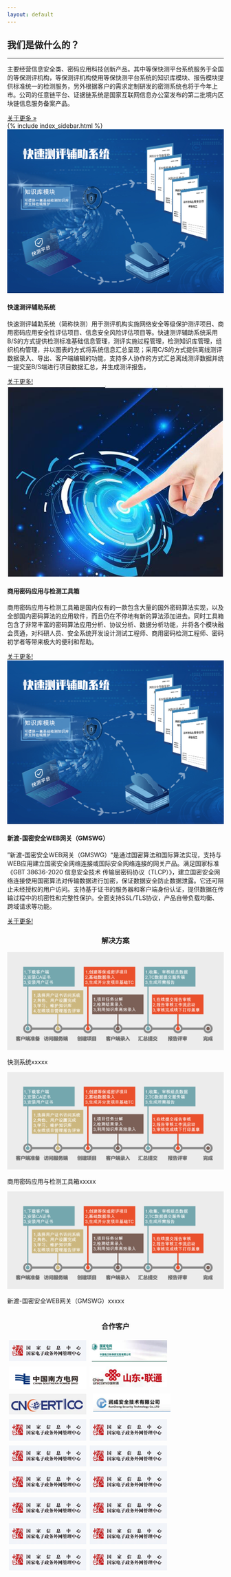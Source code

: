 ```yaml
---
layout: default
---
```


<div class="row">
  <div class="col-md-8 mb-5">
    <h2>我们是做什么的？</h2>
    <hr />
    <p>
      主要经营信息安全类、密码应用科技创新产品。其中等保快测平台系统服务于全国的等保测评机构，等保测评机构使用等保快测平台系统的知识库模块、报告模块提供标准统一的检测服务，另外根据客户的需求定制研发的密测系统也将于今年上市。公司的任意链平台、证据链系统是国家互联网信息办公室发布的第二批境内区块链信息服务备案产品。
    </p>
    <a class="btn btn-primary btn-lg" href="#">关于更多 &raquo;</a>
  </div>
  {% include index_sidebar.html %}
</div>


<!-- /.row -->

<div class="row">
  <div class="col-md-4 mb-5">
    <div class="card border-0 shadow h-100">
      <img class="card-img-top" src="/image/kuaice.jpg" alt="" />
      <div class="card-body">
        <h4 class="card-title">快速测评辅助系统</h4>
        <p class="card-text">
          快速测评辅助系统（简称快测）用于测评机构实施网络安全等级保护测评项目、商用密码应用安全性评估项目、信息安全风险评估项目等。快速测评辅助系统采用B/S的方式提供检测标准基础信息管理，测评实施过程管理，检测知识库管理，组织机构管理，并以图表的方式将系统信息汇总呈现；采用C/S的方式提供离线测评数据录入、导出、客户端编辑的功能，支持多人协作的方式汇总离线测评数据并统一提交至B/S端进行项目数据汇总，并生成测评报告。
        </p>
      </div>
      <div class="card-footer">
        <a href="#" class="btn btn-primary">关于更多!</a>
      </div>
    </div>
  </div>
  <div class="col-md-4 mb-5">
    <div class="card border-0 shadow h-100">
      <img class="card-img-top" src="/image/jiancegongjuxiang.jpg" alt="" />
      <div class="card-body">
        <h4 class="card-title">商用密码应用与检测工具箱</h4>
        <p class="card-text">
          商用密码应用与检测工具箱是国内仅有的一款包含大量的国外密码算法实现，以及全部国内密码算法的应用软件，而且仍在不停地有新的算法添加进去。同时工具箱包含了非常丰富的密码算法应用分析、协议分析、数据分析功能，并将各个模块融会贯通，对科研人员、安全系统开发设计测试工程师、商用密码检测工程师、密码初学者等带来极大的便利和帮助。
        </p>
      </div>
      <div class="card-footer">
        <a href="#" class="btn btn-primary">关于更多!</a>
      </div>
    </div>
  </div>
  <div class="col-md-4 mb-5">
    <div class="card border-0 shadow h-100">
      <img class="card-img-top" src="/image/wangguan.jpg" alt="" />
      <div class="card-body">
        <h4 class="card-title">新渡-国密安全WEB网关（GMSWG）</h4>
        <p class="card-text">
        ”新渡-国密安全WEB网关（GMSWG）“是通过国密算法和国际算法实现，支持与WEB应用建立国密安全网络连接或国际安全网络连接的网关产品。满足国家标准《GBT 38636-2020 信息安全技术 传输层密码协议（TLCP）》，建立国密安全网络连接使用国密算法对传输数据进行加密，保证数据安全防止数据泄露。它还可阻止未经授权的用户访问。支持基于证书的服务器和客户端身份认证，提供数据在传输过程中的机密性和完整性保护。全面支持SSL/TLS协议，产品自带负载均衡、跨域请求等功能。
        </p>
      </div>
      <div class="card-footer">
        <a href="#" class="btn btn-primary">关于更多!</a>
      </div>
    </div>
  </div>
</div>



<style>
   .buju {
    display: flex;
    flex-direction: row;
     width: 100%;
    flex-wrap: wrap;
  } 
    #bujuzi1 {
    flex-grow: 1;
  }
  #bujuzi2 {
    flex-grow: 2;

  }

.img1{

 max-width:180px;
    max-height:180px;
    width:auto;
    height:auto;

  margin:4px;

}

</style>

  <h3 style="width:100%;text-align: center;">解决方案</h3>
  <div class="row">
    <div class="buju">
      <div class="col-md-4 mb-5" id="bujuzi1">
        <div class="card border-0 shadow h-100">
          <img class="card-img-top" src="/image/kuaice.png" alt="" />
        </div>
      </div>
      <div class="mb-5" id="bujuzi2">
        <div class="card border-0 shadow h-100">
          <div class="card-body">
            <p class="card-text">
              快测系统xxxxx
            </p>
          </div>
        </div>
      </div>
    </div>
      <div class="buju">
      <div class="col-md-4 mb-5" id="bujuzi1">
        <div class="card border-0 shadow h-100">
          <img class="card-img-top" src="/image/kuaice.png" alt="" />
        </div>
      </div>
      <div class="mb-5" id="bujuzi2">
        <div class="card border-0 shadow h-100">
          <div class="card-body">
            <p class="card-text">
              商用密码应用与检测工具箱xxxxx
            </p>
          </div>
        </div>
      </div>
    </div>
      <div class="buju">
      <div class="col-md-4 mb-5" id="bujuzi1">
        <div class="card border-0 shadow h-100">
          <img class="card-img-top" src="/image/kuaice.png" alt="" />
        </div>
      </div>
      <div class="mb-5" id="bujuzi2">
        <div class="card border-0 shadow h-100">
          <div class="card-body">
            <p class="card-text">
              新渡-国密安全WEB网关（GMSWG）xxxxx
            </p>
          </div>
        </div>
      </div>
    </div>
  </div>

  <h3 style="width:100%;text-align: center;">合作客户</h3>

<div class="row">
<div class="buju">
      <div class="" id="bujuzi" style="text-align: center;">
         <img class="img1 img-object"  src="/image/guojiaxinxi.png" alt="" />
    </div>

 <div class="" id="bujuzi" style="text-align: center;">
  <img class="img1 img-object " src="/image/guojiadianwang.png"  alt="" />
</div>

 <div class="" id="bujuzi" style="text-align: center;">
    <img class="img1 img-object " src="/image/nanfangdianwang.png"  alt="" />
</div>

 <div class="" id="bujuzi" style="text-align: center;">
    <img class="img1 img-object " src="/image/shandongliantong.png"  alt="" />
</div>
 <div class="" id="bujuzi" style="text-align: center;">
    <img class="img1 img-object " src="/image/guojiaguanli.png"  alt="" />
</div>
 <div class="" id="bujuzi" style="text-align: center;">
    <img class="img1 img-object " src="/image/yanjiuyuan.png.png"  alt="" />
</div>
 <div class="" id="bujuzi" style="text-align: center;">
    <img class="img1 img-object " src="/image/ruicheng.png"  alt="" />
</div>   
<div class="" id="bujuzi" style="text-align: center;">
         <img class="img1 img-object"  src="/image/guojiaxinxi.png" alt="" />
    </div>  
<div class="" id="bujuzi" style="text-align: center;">
         <img class="img1 img-object"  src="/image/guojiaxinxi.png" alt="" />
    </div>  
<div class="" id="bujuzi" style="text-align: center;">
         <img class="img1 img-object"  src="/image/guojiaxinxi.png" alt="" />
    </div> 
<div class="" id="bujuzi" style="text-align: center;">
         <img class="img1 img-object"  src="/image/guojiaxinxi.png" alt="" />
    </div>  
<div class="" id="bujuzi" style="text-align: center;">
         <img class="img1 img-object"  src="/image/guojiaxinxi.png" alt="" />
    </div>  
<div class="" id="bujuzi" style="text-align: center;">
         <img class="img1 img-object"  src="/image/guojiaxinxi.png" alt="" />
    </div><div class="" id="bujuzi" style="text-align: center;">
         <img class="img1 img-object"  src="/image/guojiaxinxi.png" alt="" />
    </div>  
<div class="" id="bujuzi" style="text-align: center;">
         <img class="img1 img-object"  src="/image/guojiaxinxi.png" alt="" />
    </div>  
<div class="" id="bujuzi" style="text-align: center;">
         <img class="img1 img-object"  src="/image/guojiaxinxi.png" alt="" />
    </div> 
<div class="" id="bujuzi" style="text-align: center;">
         <img class="img1 img-object"  src="/image/guojiaxinxi.png" alt="" />
    </div>  
<div class="" id="bujuzi" style="text-align: center;">
         <img class="img1 img-object"  src="/image/guojiaxinxi.png" alt="" />
    </div>  
<div class="" id="bujuzi" style="text-align: center;">
         <img class="img1 img-object"  src="/image/guojiaxinxi.png" alt="" />
    </div>
</div>

<!-- /.row -->